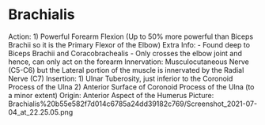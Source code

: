 # Brachialis

Action: 1) Powerful Forearm Flexion (Up to 50% more powerful than Biceps Brachii so it is the Primary Flexor of the Elbow)
Extra Info: - Found deep to Biceps Brachii and Coracobrachealis                    - Only crosses the elbow joint and hence, can only act on the forearm
Innervation: Musculocutaneous Nerve (C5-C6) but the Lateral portion of the muscle is innervated by the Radial Nerve (C7)
Insertion: 1) Ulnar Tuberosity, just inferior to the Coronoid Process of the Ulna 2) Anterior Surface of Coronoid Process of the Ulna (to a minor extent)
Origin: Anterior Aspect of the Humerus
Picture: Brachialis%20b55e582f7d014c6785a24dd39182c769/Screenshot_2021-07-04_at_22.25.05.png